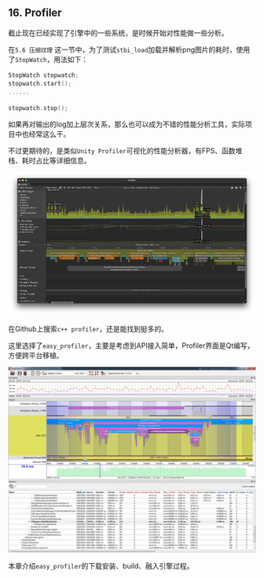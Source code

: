 ﻿## 16. Profiler

截止现在已经实现了引擎中的一些系统，是时候开始对性能做一些分析。

在`5.6 压缩纹理` 这一节中，为了测试`stbi_load`加载并解析png图片的耗时，使用了`StopWatch`，用法如下：

```c++
StopWatch stopwatch;
stopwatch.start();
......

stopwatch.stop();
```

如果再对输出的log加上层次关系，那么也可以成为不错的性能分析工具，实际项目中也经常这么干。

不过更期待的，是类似`Unity Profiler`可视化的性能分析器，有FPS、函数堆栈、耗时占比等详细信息。

![](../../imgs/profiler/profiler/unity-profiler-cpu-window.png)

在Github上搜索`c++ profiler`，还是能找到挺多的。

这里选择了`easy_profiler`，主要是考虑到API接入简单，Profiler界面是Qt编写，方便跨平台移植。

![](../../imgs/profiler/profiler/easy_profiler_preview.png)

本章介绍`easy_profiler`的下载安装、build、融入引擎过程。


